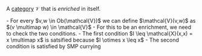 A [category](/docs/math/defs/vcat.qmd) $\mathcal{V}$ that is *enriched* in itself.

<div id="self-enriched"/></div>
-  For every $v,w \in Ob(\mathcal{V})$ we can define $\mathcal{V}(v,w)$ as 
   $(v \multimap w) \in \mathcal{V}$
- For this to be an enrichment, we need to check the two conditions.
    - The first condition $I \leq \mathcal{X}(x,x) = x \multimap x$ is
      satsified because $I \otimes x \leq x$
    - The second condition is satisfied by SMP currying